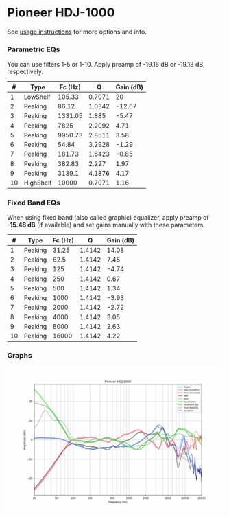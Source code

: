 # Pioneer HDJ-1000
See [usage instructions](https://github.com/jaakkopasanen/AutoEq#usage) for more options and info.

### Parametric EQs
You can use filters 1-5 or 1-10. Apply preamp of -19.16 dB or -19.13 dB, respectively.

|   # | Type      |   Fc (Hz) |      Q |   Gain (dB) |
|-----|-----------|-----------|--------|-------------|
|   1 | LowShelf  |    105.33 | 0.7071 |       20    |
|   2 | Peaking   |     86.12 | 1.0342 |      -12.67 |
|   3 | Peaking   |   1331.05 | 1.885  |       -5.47 |
|   4 | Peaking   |   7825    | 2.2092 |        4.71 |
|   5 | Peaking   |   9950.73 | 2.8511 |        3.58 |
|   6 | Peaking   |     54.84 | 3.2928 |       -1.29 |
|   7 | Peaking   |    181.73 | 1.6423 |       -0.85 |
|   8 | Peaking   |    382.83 | 2.227  |        1.97 |
|   9 | Peaking   |   3139.1  | 4.1876 |        4.17 |
|  10 | HighShelf |  10000    | 0.7071 |        1.16 |

### Fixed Band EQs
When using fixed band (also called graphic) equalizer, apply preamp of **-15.48 dB** (if available) and set gains manually with these parameters.

|   # | Type    |   Fc (Hz) |      Q |   Gain (dB) |
|-----|---------|-----------|--------|-------------|
|   1 | Peaking |     31.25 | 1.4142 |       14.08 |
|   2 | Peaking |     62.5  | 1.4142 |        7.45 |
|   3 | Peaking |    125    | 1.4142 |       -4.74 |
|   4 | Peaking |    250    | 1.4142 |        0.67 |
|   5 | Peaking |    500    | 1.4142 |        1.34 |
|   6 | Peaking |   1000    | 1.4142 |       -3.93 |
|   7 | Peaking |   2000    | 1.4142 |       -2.72 |
|   8 | Peaking |   4000    | 1.4142 |        3.05 |
|   9 | Peaking |   8000    | 1.4142 |        2.63 |
|  10 | Peaking |  16000    | 1.4142 |        4.22 |

### Graphs
![](./Pioneer%20HDJ-1000.png)
